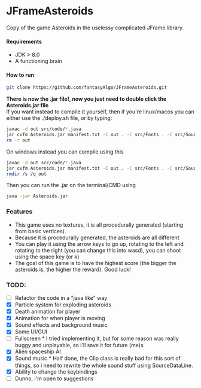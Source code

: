 # JFrameAsteroids
Copy of the game Asteroids in the uselessy complicated JFrame library.
#### Requirements
- JDK > 8.0
- A functioning brain
#### How to run
```bash
git clone https://github.com/fantasyAlgo/JFrameAsteroids.git
```
**There is now the .jar file!, now you just need to double click the Asteroids.jar file**<br>
If you want instead to compile it yourself, then if you're linux/macos you can either use the ./deploy.sh file, or by typing:
```bash
javac -d out src/code/*.java
jar cvfm Asteroids.jar manifest.txt -C out . -C src/Fonts . -C src/SoundEffects .
rm -r out
```
On windows instead you can compile using this
```bash
javac -d out src/code/*.java
jar cvfm Asteroids.jar manifest.txt -C out . -C src/Fonts . -C src/SoundEffects .
rmdir /s /q out
```
Then you can run the .jar on the terminal/CMD using
```bash
java -jar Asteroids.jar
```

### Features
- This game uses no textures, it is all procedurally generated (starting from basic vertices).
- Because it is procedurally generated, the asteroids are all different
- You can play it using the arrow keys to go up, rotating to the left and rotating to the right (you can change this into wasd), you can shoot using the space key (or k)
- The goal of this game is to have the highest score (the bigger the asteroids is, the higher the reward). Good luck! 


### TODO:
- [ ] Refactor the code in a "java like" way
- [x] Particle system for exploding asteroids
- [x] Death animation for player
- [x] Animation for when player is moving
- [x] Sound effects and background music
- [x] Some UI/GUI
- [ ] Fullscreen * I tried implementing it, but for some reason was really buggy and unplayable, so i'll save it for future (me)s
- [x] Alien spaceship AI
- [x] Sound music * Half done, the Clip class is really bad for this sort of things, so i need to rewrite the whole sound stuff using SourceDataLine.
- [x] Ability to change the keybindings
- [ ] Dunno, i'm open to suggestions

